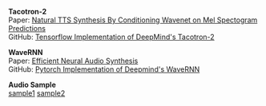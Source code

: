 **Tacotron-2**  
Paper:   [Natural TTS Synthesis By Conditioning Wavenet on Mel Spectogram Predictions](https://arxiv.org/pdf/1712.05884.pdf)  
GitHub: [Tensorflow Implementation of DeepMind's Tacotron-2](https://github.com/Rayhane-mamah/Tacotron-2)  

**WaveRNN**  
Paper:   [Efficient Neural Audio Synthesis](https://arxiv.org/pdf/1802.08435.pdf)  
GitHub: [Pytorch Implementation of Deepmind's WaveRNN](https://github.com/fatchord/WaveRNN)  

**Audio Sample**  
[sample1](https://chkwon19.github.io/Tacotron2_WaveRNN/mel-batch_11_NOT_BATCHED.wav)	[sample2](https://chkwon19.github.io/Tacotron2_WaveRNN/mel-batch_17_NOT_BATCHED.wav)   



